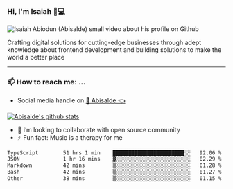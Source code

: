 ### Hi, I'm Isaiah 🌻💻

<img src="https://res.cloudinary.com/abisalde/image/upload/c_scale,h_311,w_816/v1616039512/Abisalde_github.gif" alt="Isaiah Abiodun (Abisalde) small video about his profile on Github">

Crafting digital solutions for cutting-edge businesses through adept knowledge about frontend development and building solutions to make the world a better place
<hr>

### 📫 How to reach me: ...
- Social media handle on <a href="https://twitter.com/abisalde">🔔  Abisalde   👈</a>


[![Abisalde's github stats](https://github-readme-stats.vercel.app/api?username=abisalde)](https://github.com/abisalde/github-readme-stats)

- 👯 I’m looking to collaborate with open source community
- ⚡ Fun fact: Music is a therapy for me


<!--
**abisalde/Abisalde** is a ✨ _special_ ✨ repository because its `README.md` (this file) appears on your GitHub profile.

Here are some ideas to get you started:


- 👯 I’m looking to collaborate with open source community
- 🤔 I’m looking for help with ...
- 💬 Ask me about ...
- 📫 How to reach me: ...
- 😄 Pronouns: ...
- ⚡ Fun fact: ...
-->

<!--START_SECTION:waka-->

```txt
TypeScript        51 hrs 1 min    ███████████████████████░░   92.06 %
JSON              1 hr 16 mins    ▓░░░░░░░░░░░░░░░░░░░░░░░░   02.29 %
Markdown          42 mins         ▒░░░░░░░░░░░░░░░░░░░░░░░░   01.28 %
Bash              42 mins         ▒░░░░░░░░░░░░░░░░░░░░░░░░   01.27 %
Other             38 mins         ▒░░░░░░░░░░░░░░░░░░░░░░░░   01.15 %
```

<!--END_SECTION:waka-->

